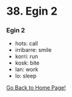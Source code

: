 # 38. Egin 2

### Egin 2

*   hots: call
*   irribarre: smile
*   korri: run
*   kosk: bite
*   lan: work
*   lo: sleep

[ Go Back to Home Page!](..)